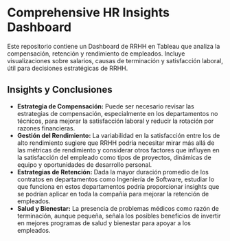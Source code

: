 
# Comprehensive HR Insights Dashboard

Este repositorio contiene un Dashboard de RRHH en Tableau que analiza la compensación, retención y rendimiento de empleados. Incluye visualizaciones sobre salarios, causas de terminación y satisfacción laboral, útil para decisiones estratégicas de RRHH.

## Insights y Conclusiones

- **Estrategia de Compensación:** Puede ser necesario revisar las estrategias de compensación, especialmente en los departamentos no técnicos, para mejorar la satisfacción laboral y reducir la rotación por razones financieras.
- **Gestión del Rendimiento:** La variabilidad en la satisfacción entre los de alto rendimiento sugiere que RRHH podría necesitar mirar más allá de las métricas de rendimiento y considerar otros factores que influyen en la satisfacción del empleado como tipos de proyectos, dinámicas de equipo y oportunidades de desarrollo personal.
- **Estrategias de Retención:** Dada la mayor duración promedio de los contratos en departamentos como Ingeniería de Software, estudiar lo que funciona en estos departamentos podría proporcionar insights que se podrían aplicar en toda la compañía para mejorar la retención de empleados.
- **Salud y Bienestar:** La presencia de problemas médicos como razón de terminación, aunque pequeña, señala los posibles beneficios de invertir en mejores programas de salud y bienestar para apoyar a los empleados.

